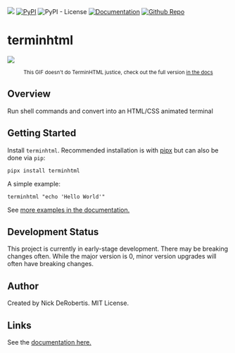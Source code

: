 [![](https://codecov.io/gh/nickderobertis/terminhtml/branch/main/graph/badge.svg)](https://codecov.io/gh/nickderobertis/terminhtml)
[![PyPI](https://img.shields.io/pypi/v/terminhtml)](https://pypi.org/project/terminhtml/)
![PyPI - License](https://img.shields.io/pypi/l/terminhtml)
[![Documentation](https://img.shields.io/badge/documentation-pass-green)](https://nickderobertis.github.io/terminhtml/)
[![Github Repo](https://img.shields.io/badge/repo-github-informational)](https://github.com/nickderobertis/terminhtml/)

#  terminhtml

[![](https://nickderobertis.github.io/terminhtml/_static/images/demo-output.gif)](https://nickderobertis.github.io/terminhtml/)

<div align="center">
  <sub>This GIF doesn't do TerminHTML justice, check out the full version <a href="https://nickderobertis.github.io/terminhtml/">in the docs</a></sub>
</div>

## Overview

Run shell commands and convert into an HTML/CSS animated terminal

## Getting Started

Install `terminhtml`. Recommended installation is with 
[pipx](https://github.com/pypa/pipx) but can also be done via `pip`:

```
pipx install terminhtml
```

A simple example:

```shell
terminhtml "echo 'Hello World'"
```

See 
[more examples in the documentation.](
https://nickderobertis.github.io/terminhtml/
)

## Development Status

This project is currently in early-stage development. There may be
breaking changes often. While the major version is 0, minor version
upgrades will often have breaking changes.

## Author

Created by Nick DeRobertis. MIT License.

## Links

See the
[documentation here.](
https://nickderobertis.github.io/terminhtml/
)
